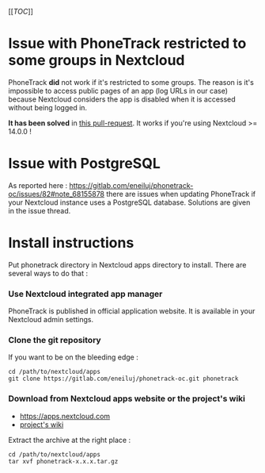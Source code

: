 [[_TOC_]]

# Issue with PhoneTrack restricted to some groups in Nextcloud

PhoneTrack **did** not work if it's restricted to some groups. The reason is it's impossible to access public pages of an app (log URLs in our case) because Nextcloud considers the app is disabled when it is accessed without being logged in.

**It has been solved** in [this pull-request](https://github.com/nextcloud/server/pull/8593). It works if you're using Nextcloud >= 14.0.0 !

# Issue with PostgreSQL

As reported here :
https://gitlab.com/eneiluj/phonetrack-oc/issues/82#note_68155878
there are issues when updating PhoneTrack if your Nextcloud instance uses a PostgreSQL database. Solutions are given in the issue thread.

# Install instructions

Put phonetrack directory in Nextcloud apps directory to install.
There are several ways to do that :

### Use Nextcloud integrated app manager

PhoneTrack is published in official application website. It is available in your Nextcloud admin settings.

### Clone the git repository

If you want to be on the bleeding edge :

```
cd /path/to/nextcloud/apps
git clone https://gitlab.com/eneiluj/phonetrack-oc.git phonetrack
```

### Download from Nextcloud apps website or the project's wiki

* https://apps.nextcloud.com 
* [project's wiki](https://gitlab.com/eneiluj/phonetrack-oc/wikis/home#releases-for-nextcloud)

Extract the archive at the right place :
```
cd /path/to/nextcloud/apps
tar xvf phonetrack-x.x.x.tar.gz
```